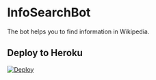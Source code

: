 # InfoSearchBot

The bot helps you to find information in Wikipedia.



## Deploy to Heroku

[![Deploy](https://www.herokucdn.com/deploy/button.svg)](https://heroku.com/deploy?template=https://github.com/samadii/InfoSearchBot)
